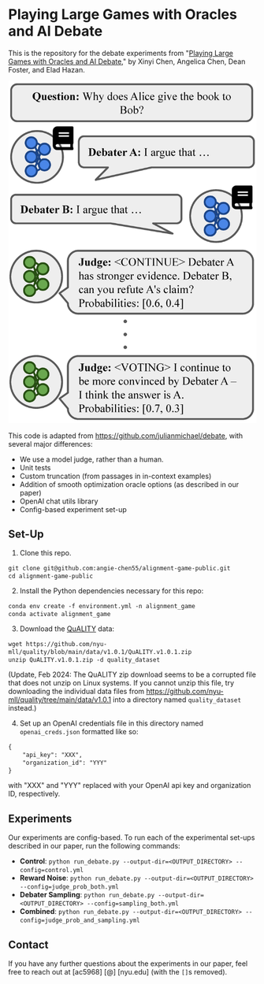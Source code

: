 # Playing Large Games with Oracles and AI Debate


This is the repository for the debate experiments from "[Playing Large Games with Oracles and AI Debate](https://arxiv.org/abs/2312.04792)," by Xinyi Chen, Angelica Chen, Dean Foster, and Elad Hazan.

![A debate between two model debaters and a single judge, about the question "Why does Alice give the book to Bob?"](https://github.com/angie-chen55/alignment-game-public/blob/main/debate-diagram.png)

This code is adapted from https://github.com/julianmichael/debate, with several major differences:
- We use a model judge, rather than a human.
- Unit tests
- Custom truncation (from passages in in-context examples)
- Addition of smooth optimization oracle options (as described in our paper)
- OpenAI chat utils library
- Config-based experiment set-up

## Set-Up
1. Clone this repo.
```
git clone git@github.com:angie-chen55/alignment-game-public.git
cd alignment-game-public
```

2. Install the Python dependencies necessary for this repo:
```
conda env create -f environment.yml -n alignment_game
conda activate alignment_game
```

3. Download the [QuALITY](https://github.com/nyu-mll/quality) data:
```
wget https://github.com/nyu-mll/quality/blob/main/data/v1.0.1/QuALITY.v1.0.1.zip
unzip QuALITY.v1.0.1.zip -d quality_dataset
```
(Update, Feb 2024: The QuALITY zip download seems to be a corrupted file that does not unzip on Linux systems. If you cannot unzip this file, try downloading the individual data files from https://github.com/nyu-mll/quality/tree/main/data/v1.0.1 into a directory named `quality_dataset` instead.)

4. Set up an OpenAI credentials file in this directory named `openai_creds.json` formatted like so:
```
{
    "api_key": "XXX",
    "organization_id": "YYY"
}
```
with "XXX" and "YYY" replaced with your OpenAI api key and organization ID, respectively.

## Experiments
Our experiments are config-based. To run each of the experimental set-ups described in our paper, run the following commands:
- <b>Control</b>: `python run_debate.py --output-dir=<OUTPUT_DIRECTORY> --config=control.yml`
- <b>Reward Noise</b>: `python run_debate.py --output-dir=<OUTPUT_DIRECTORY> --config=judge_prob_both.yml`
- <b>Debater Sampling</b>: `python run_debate.py --output-dir=<OUTPUT_DIRECTORY> --config=sampling_both.yml`
- <b>Combined</b>: `python run_debate.py --output-dir=<OUTPUT_DIRECTORY> --config=judge_prob_and_sampling.yml`

## Contact
If you have any further questions about the experiments in our paper, feel free to reach out at [ac5968] [@] [nyu.edu] (with the `[]`s removed).